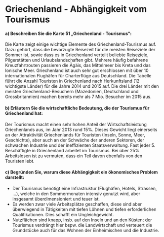 # Griechenland - Abhängigkeit vom Tourismus
#### a) Beschreiben Sie die Karte 51 „Griechenland - Tourismus“:

Die Karte zeigt einige wichtige Elemente des Griechenland-Tourismus auf. Dazu gehört,
dass die bevorzugte Reisezeit für die meisten Reiseziele der Sommer ist, sowie dass
es in Griechenland verteilt beliebte Reiseziele, Pilgerstätten und Urlaubslandschaften gibt.
Mehrere häufig befahrene Kreuzfahrtrouten passieren die Ägäis, das Mittelmeer bis Kreta und
das Ionische Meer. Griechenland ist auch sehr gut erschlossen mit über 10 internationalen
Flughäfen für Charterflüge aus Deutschland.
Die Tabelle führt die Anzahl Touristen in Griechenland nach Herkunftsland (12 wichtigste Länder)
für die Jahre 2014 und 2015 auf. Die drei Länder mit den meisten Griechenland-Besuchern
(Mazedonien, Deutschland und Grossbritannien) machen bereits mehr als 7 Mio. Besucher im 2015 aus.

#### b) Erläutern Sie die wirtschaftliche Bedeutung, die der Tourismus für Griechenland hat:
Der Tourismus macht einen sehr hohen Anteil der Wirtschaftsleistung Griechenlands aus, im Jahr 2013 rund 15%.
Dieses Gewicht liegt einerseits an der Attraktivität Griechenlands für Touristen (Inseln, Sonne, Meer, Geschichte), aber
auch an der Schwäche der anderen Sektoren, der schwachen Industrie und der ineffizienten Staatsverwaltung.
Fast jeder 5. Beschäftigte in Griechenland arbeitet im Tourismus. Bei über 25% Arbeitslosen ist zu vermuten,
dass ein Teil davon ebenfalls von den Touristen lebt.

#### c) Begründen Sie, warum diese Abhängigkeit ein ökonomisches Problem darstellt:

- Der Tourismus benötigt eine Infrastruktur (Flughäfen, Hotels, Strassen, ...), welche in den Sommermonaten intensiv genutzt wird, aber insgesamt überdimensioniert und teuer ist.
- Es werden zwar viele Arbeitsplätze geschaffen, diese sind aber überwiegend in Tätigkeiten mit tiefen Löhnen und tiefen erforderlichen Qualifikationen. Dies schafft ein Ungleichgewicht.
- Nutzflächen sind knapp, insb. auf den Inseln und an den Küsten; der Tourismus verdrängt hier bspw. die Landwirtschaft und verteuert die Grundstücke auch für das Wohnen der Einheimischen und die Industrie.
